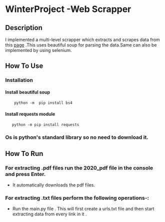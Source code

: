 # WinterProject -Web Scrapper

## Description

I implemented a multi-level scrapper  which extracts and scrapes data from this [page](http://www.commonlii.org/resources/221.html) .This uses beautiful soup for parsing the data.Same can also be implemented by using selenium.

## How To Use

### Installation

 #### Install beautiful soup

```html
    python -m  pip install bs4
```
 #### Install requests module

```html
   python -m pip install requests
```
 ### Os is python's standard library so no need to download it.
## How To Run 

### For extracting .pdf files run the 2020_pdf file in the console and press Enter.
   * It automatically downloads the pdf files.
### For extracting .txt files perform the following operations-:
  * Run the main.py file . This will first  create a urls.txt file and then start extracting  data from every link in it .
  
